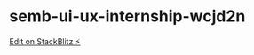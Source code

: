 # semb-ui-ux-internship-wcjd2n

[Edit on StackBlitz ⚡️](https://stackblitz.com/edit/semb-ui-ux-internship-wcjd2n)